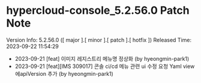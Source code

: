 # hypercloud-console_5.2.56.0 Patch Note

Version Info: 5.2.56.0 ([ major ].[ minor ].[ patch ].[ hotfix ])
Released Time: 2023-09-22 11:54:29

- 2023-09-21 [feat] 이미지 레지스트리 메뉴명 정상화 (by hyeongmin-park1) 
- 2023-09-21 [feat][IMS 309017] 콘솔 ci/cd 메뉴 관련 ui 수정 요청 Yaml view에apiVersion 추가 (by hyeongmin-park1) 

